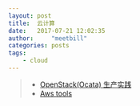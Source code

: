 ```yaml
---
layout: post
title:  云计算
date:   2017-07-21 12:02:35
author:     "meetbill"
categories: posts
tags:
    - cloud
---
```



> * [OpenStack(Ocata) 生产实践](https://github.com/meetbill/openstack_install/wiki)
> * [Aws tools](https://github.com/meetbill/aws_tools)

